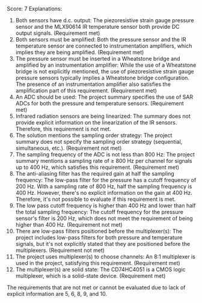 Score: 7
Explanations: 
1. Both sensors have d.c. output: The piezoresistive strain gauge pressure sensor and the MLX90614 IR temperature sensor both provide DC output signals. (Requirement met)
2. Both sensors must be amplified: Both the pressure sensor and the IR temperature sensor are connected to instrumentation amplifiers, which implies they are being amplified. (Requirement met)
3. The pressure sensor must be inserted in a Wheatstone bridge and amplified by an instrumentation amplifier: While the use of a Wheatstone bridge is not explicitly mentioned, the use of piezoresistive strain gauge pressure sensors typically implies a Wheatstone bridge configuration. The presence of an instrumentation amplifier also satisfies the amplification part of this requirement. (Requirement met)
4. An ADC should be used: The project summary specifies the use of SAR ADCs for both the pressure and temperature sensors. (Requirement met)
5. Infrared radiation sensors are being linearized: The summary does not provide explicit information on the linearization of the IR sensors. Therefore, this requirement is not met.
6. The solution mentions the sampling order strategy: The project summary does not specify the sampling order strategy (sequential, simultaneous, etc.). (Requirement not met)
7. The sampling frequency of the ADC is not less than 800 Hz: The project summary mentions a sampling rate of ≥ 800 Hz per channel for signals up to 400 Hz, which satisfies this requirement. (Requirement met)
8. The anti-aliasing filter has the required gain at half the sampling frequency: The low-pass filter for the pressure has a cutoff frequency of 200 Hz. With a sampling rate of 800 Hz, half the sampling frequency is 400 Hz. However, there's no explicit information on the gain at 400 Hz. Therefore, it's not possible to evaluate if this requirement is met.
9. The low pass cutoff frequency is higher than 400 Hz and lower than half the total sampling frequency: The cutoff frequency for the pressure sensor's filter is 200 Hz, which does not meet the requirement of being higher than 400 Hz. (Requirement not met)
10. There are low-pass filters positioned before the multiplexer(s): The project includes low-pass filters for both pressure and temperature signals, but it's not explicitly stated that they are positioned before the multiplexers. (Requirement not met)
11. The project uses multiplexer(s) to choose channels: An 8:1 multiplexer is used in the project, satisfying this requirement. (Requirement met)
12. The multiplexer(s) are solid state: The CD74HC4051 is a CMOS logic multiplexer, which is a solid-state device. (Requirement met)

The requirements that are not met or cannot be evaluated due to lack of explicit information are 5, 6, 8, 9, and 10.